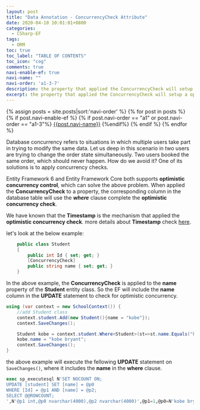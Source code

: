 ```yaml
---
layout: post
title: "Data Annotation - ConcurrencyCheck Attribute"
date: 2020-04-10 10:01:01+0800
categories:
  - CSharp-EF
tags:
  - ORM
toc: true
toc_label: "TABLE OF CONTENTS"
toc_icon: "cog"
comments: true
navi-enable-ef: true
navi-name: ""
navi-order: 'a1-3-7'
description: the property that applied the ConcurrencyCheck will setup a optimistic concurrency control.
excerpt: the property that applied the ConcurrencyCheck will setup a optimistic concurrency control.
---
```

<!--navigation bar-->
<div class='navi-link-container'>
  {% assign posts = site.posts|sort:'navi-order' %}
  {% for post in posts %}
    {% if post.navi-enable-ef %}
        {% if post.navi-order == "a1" or
              post.navi-order == "a1-3"%}
            <a href="{{ site.baseurl }}{{ post.url }}" class='navi-link'>{{post.navi-name}}</a>
        {%endif%}
    {% endif %}
  {% endfor %}
<a class='navi-link'></a></div>
<!--navigation bar-->

Database concurrency refers to situations in which multiple users take part in trying to modify the same data. Let us deep in this scenario in two users are trying to change the order state simultaneously. Two users booked the same order, which should never happen. How do we avoid it? One of its solutions is to apply concurrency checks. 

Entity Framework 6 and Entity Framework Core both supports **optimistic concurrency control**, which can solve the above problem. When applied the **ConcurrencyCheck** to a property, the corresponding column in the database table will use the ***where*** clause complete the **optimistic concurrency check**.

We have known that the **Timestamp** is the mechanism that applied the **optimistic concurrency check**. more details about **Timestamp** check [here][1].

let's look at the below example:
```c#
    public class Student
    {
        public int Id { set; get; }
        [ConcurrencyCheck]
        public string name { set; get; }
    }
```

In the above example, the **ConcurrencyCheck** is applied to the **name** property of the **Student** entity class. So the EF will include the **name** column in the **UPDATE** statement to check for optimistic concurrency.
```c#
using (var context = new SchoolContext()) {
    //add Student class
    context.student.Add(new Student(){name = "kobe"});
    context.SaveChanges();

    Student kobe = context.student.Where<Student>(st=>st.name.Equals("kobe")).FirstOrDefault();
    kobe.name = "kobe bryant";
    context.SaveChanges();
}
```

the above example will execute the fellowing **UPDATE** statement on `SaveChanges()`, where it includes the **name** in the **where** clause.
```sql
exec sp_executesql N'SET NOCOUNT ON;
UPDATE [student] SET [name] = @p0
WHERE [Id] = @p1 AND [name] = @p2;
SELECT @@ROWCOUNT;
',N'@p1 int,@p0 nvarchar(4000),@p2 nvarchar(4000)',@p1=1,@p0=N'kobe bryant',@p2=N'kobe'
```

[1]: https://voltwu.github.io/blog/csharp-ef/2020/04/09/Data-Annotation-Attribute-Timestamp/
